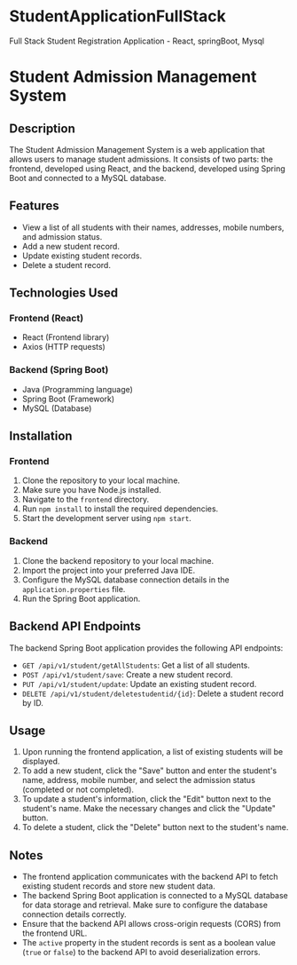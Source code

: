 # StudentApplicationFullStack
Full Stack Student Registration Application - React, springBoot, Mysql

# Student Admission Management System

## Description

The Student Admission Management System is a web application that allows users to manage student admissions. It consists of two parts: the frontend, developed using React, and the backend, developed using Spring Boot and connected to a MySQL database.

## Features

- View a list of all students with their names, addresses, mobile numbers, and admission status.
- Add a new student record.
- Update existing student records.
- Delete a student record.

## Technologies Used

### Frontend (React)

- React (Frontend library)
- Axios (HTTP requests)

### Backend (Spring Boot)

- Java (Programming language)
- Spring Boot (Framework)
- MySQL (Database)

## Installation

### Frontend

1. Clone the repository to your local machine.
2. Make sure you have Node.js installed.
3. Navigate to the `frontend` directory.
4. Run `npm install` to install the required dependencies.
5. Start the development server using `npm start`.

### Backend

1. Clone the backend repository to your local machine.
2. Import the project into your preferred Java IDE.
3. Configure the MySQL database connection details in the `application.properties` file.
4. Run the Spring Boot application.

## Backend API Endpoints

The backend Spring Boot application provides the following API endpoints:

- `GET /api/v1/student/getAllStudents`: Get a list of all students.
- `POST /api/v1/student/save`: Create a new student record.
- `PUT /api/v1/student/update`: Update an existing student record.
- `DELETE /api/v1/student/deletestudentid/{id}`: Delete a student record by ID.

## Usage

1. Upon running the frontend application, a list of existing students will be displayed.
2. To add a new student, click the "Save" button and enter the student's name, address, mobile number, and select the admission status (completed or not completed).
3. To update a student's information, click the "Edit" button next to the student's name. Make the necessary changes and click the "Update" button.
4. To delete a student, click the "Delete" button next to the student's name.

## Notes

- The frontend application communicates with the backend API to fetch existing student records and store new student data.
- The backend Spring Boot application is connected to a MySQL database for data storage and retrieval. Make sure to configure the database connection details correctly.
- Ensure that the backend API allows cross-origin requests (CORS) from the frontend URL.
- The `active` property in the student records is sent as a boolean value (`true` or `false`) to the backend API to avoid deserialization errors.

